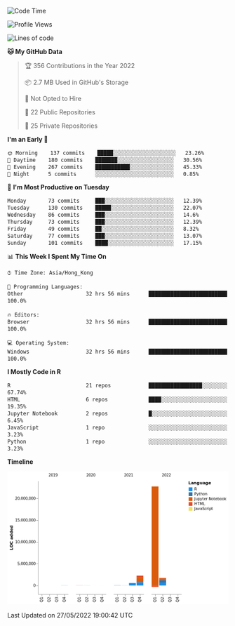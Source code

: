 

<!--**wt12318/wt12318** is a ✨ _special_ ✨ repository because its `README.md` (this file) appears on your GitHub profile.-->

<!--START_SECTION:waka-->
![Code Time](http://img.shields.io/badge/Code%20Time-175%20hrs%2056%20mins-blue)

![Profile Views](http://img.shields.io/badge/Profile%20Views-1-blue)

![Lines of code](https://img.shields.io/badge/From%20Hello%20World%20I%27ve%20Written-27%20Million%20lines%20of%20code-blue)

**🐱 My GitHub Data** 

> 🏆 356 Contributions in the Year 2022
 > 
> 📦 2.7 MB Used in GitHub's Storage 
 > 
> 🚫 Not Opted to Hire
 > 
> 📜 22 Public Repositories 
 > 
> 🔑 25 Private Repositories  
 > 
**I'm an Early 🐤** 

```text
🌞 Morning    137 commits    █████░░░░░░░░░░░░░░░░░░░░   23.26% 
🌆 Daytime    180 commits    ███████░░░░░░░░░░░░░░░░░░   30.56% 
🌃 Evening    267 commits    ███████████░░░░░░░░░░░░░░   45.33% 
🌙 Night      5 commits      ░░░░░░░░░░░░░░░░░░░░░░░░░   0.85%

```
📅 **I'm Most Productive on Tuesday** 

```text
Monday       73 commits     ███░░░░░░░░░░░░░░░░░░░░░░   12.39% 
Tuesday      130 commits    █████░░░░░░░░░░░░░░░░░░░░   22.07% 
Wednesday    86 commits     ███░░░░░░░░░░░░░░░░░░░░░░   14.6% 
Thursday     73 commits     ███░░░░░░░░░░░░░░░░░░░░░░   12.39% 
Friday       49 commits     ██░░░░░░░░░░░░░░░░░░░░░░░   8.32% 
Saturday     77 commits     ███░░░░░░░░░░░░░░░░░░░░░░   13.07% 
Sunday       101 commits    ████░░░░░░░░░░░░░░░░░░░░░   17.15%

```


📊 **This Week I Spent My Time On** 

```text
⌚︎ Time Zone: Asia/Hong_Kong

💬 Programming Languages: 
Other                    32 hrs 56 mins      █████████████████████████   100.0%

🔥 Editors: 
Browser                  32 hrs 56 mins      █████████████████████████   100.0%

💻 Operating System: 
Windows                  32 hrs 56 mins      █████████████████████████   100.0%

```

**I Mostly Code in R** 

```text
R                        21 repos            █████████████████░░░░░░░░   67.74% 
HTML                     6 repos             ████░░░░░░░░░░░░░░░░░░░░░   19.35% 
Jupyter Notebook         2 repos             █░░░░░░░░░░░░░░░░░░░░░░░░   6.45% 
JavaScript               1 repo              ░░░░░░░░░░░░░░░░░░░░░░░░░   3.23% 
Python                   1 repo              ░░░░░░░░░░░░░░░░░░░░░░░░░   3.23%

```


**Timeline**

![Chart not found](https://raw.githubusercontent.com/wt12318/wt12318/main/charts/bar_graph.png) 


 Last Updated on 27/05/2022 19:00:42 UTC
<!--END_SECTION:waka-->


